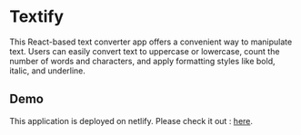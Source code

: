 # Textify


This React-based text converter app offers a convenient way to manipulate text.
Users can easily convert text to uppercase or lowercase, count the number of words and characters, and apply formatting styles like bold, italic, and underline.

## Demo
This application is deployed on netlify. Please check it out : [here](https://subtle-crostata-000130.netlify.app/).



